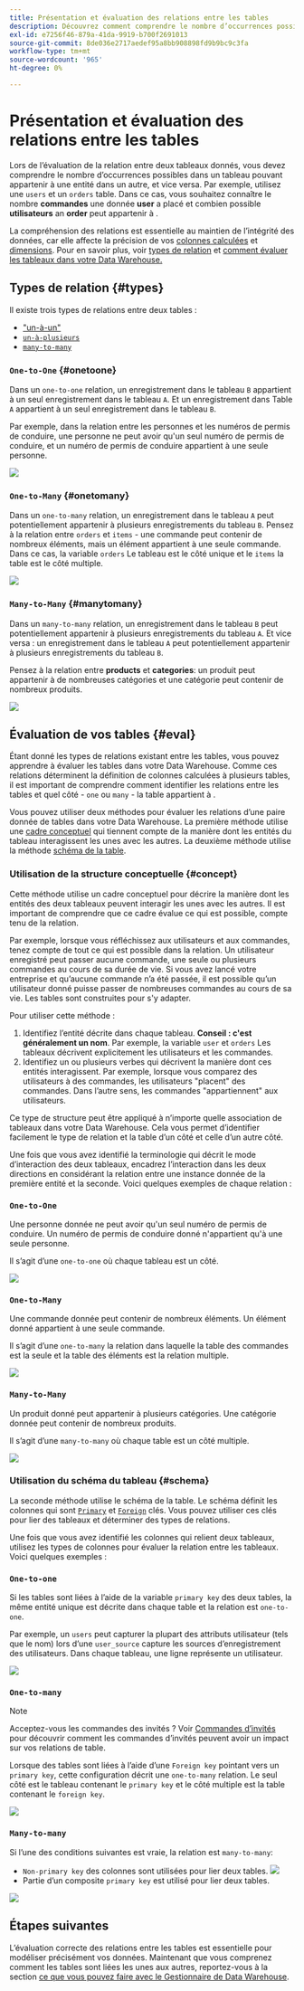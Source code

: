 ```yaml
---
title: Présentation et évaluation des relations entre les tables
description: Découvrez comment comprendre le nombre d’occurrences possibles dans une table pouvant appartenir à une entité dans une autre.
exl-id: e7256f46-879a-41da-9919-b700f2691013
source-git-commit: 8de036e2717aedef95a8bb908898fd9b9bc9c3fa
workflow-type: tm+mt
source-wordcount: '965'
ht-degree: 0%

---
```


# Présentation et évaluation des relations entre les tables

Lors de l’évaluation de la relation entre deux tableaux donnés, vous devez comprendre le nombre d’occurrences possibles dans un tableau pouvant appartenir à une entité dans un autre, et vice versa. Par exemple, utilisez une `users` et un `orders` table. Dans ce cas, vous souhaitez connaître le nombre **commandes** une donnée **user** a placé et combien possible **utilisateurs** an **order** peut appartenir à .

La compréhension des relations est essentielle au maintien de l’intégrité des données, car elle affecte la précision de vos [colonnes calculées](../data-warehouse-mgr/creating-calculated-columns.md) et [dimensions](../data-warehouse-mgr/manage-data-dimensions-metrics.md). Pour en savoir plus, voir [types de relation](#types) et [comment évaluer les tableaux dans votre Data Warehouse.](#eval)

## Types de relation {#types}

Il existe trois types de relations entre deux tables :

* [&quot;un-à-un&quot;](#onetoone)
* [`un-à-plusieurs`](#onetomany)
* [`many-to-many`](#manytomany)

### `One-to-One` {#onetoone}

Dans un `one-to-one` relation, un enregistrement dans le tableau `B` appartient à un seul enregistrement dans le tableau `A`. Et un enregistrement dans Table `A` appartient à un seul enregistrement dans le tableau `B`.

Par exemple, dans la relation entre les personnes et les numéros de permis de conduire, une personne ne peut avoir qu&#39;un seul numéro de permis de conduire, et un numéro de permis de conduire appartient à une seule personne.

![](../../assets/one-to-one.png)

### `One-to-Many` {#onetomany}

Dans un `one-to-many` relation, un enregistrement dans le tableau `A` peut potentiellement appartenir à plusieurs enregistrements du tableau `B`. Pensez à la relation entre `orders` et `items` - une commande peut contenir de nombreux éléments, mais un élément appartient à une seule commande. Dans ce cas, la variable `orders` Le tableau est le côté unique et le `items` la table est le côté multiple.

![](../../assets/one-to-many_001.png)

### `Many-to-Many` {#manytomany}

Dans un `many-to-many` relation, un enregistrement dans le tableau `B` peut potentiellement appartenir à plusieurs enregistrements du tableau `A`. Et vice versa : un enregistrement dans le tableau `A` peut potentiellement appartenir à plusieurs enregistrements du tableau `B`.

Pensez à la relation entre **products** et **categories**: un produit peut appartenir à de nombreuses catégories et une catégorie peut contenir de nombreux produits.

![](../../assets/many-to-many.png)

## Évaluation de vos tables {#eval}

Étant donné les types de relations existant entre les tables, vous pouvez apprendre à évaluer les tables dans votre Data Warehouse. Comme ces relations déterminent la définition de colonnes calculées à plusieurs tables, il est important de comprendre comment identifier les relations entre les tables et quel côté - `one` ou `many` - la table appartient à .

Vous pouvez utiliser deux méthodes pour évaluer les relations d’une paire donnée de tables dans votre Data Warehouse. La première méthode utilise une [cadre conceptuel](#concept) qui tiennent compte de la manière dont les entités du tableau interagissent les unes avec les autres. La deuxième méthode utilise la méthode [schéma de la table](#schema).

### Utilisation de la structure conceptuelle {#concept}

Cette méthode utilise un cadre conceptuel pour décrire la manière dont les entités des deux tableaux peuvent interagir les unes avec les autres. Il est important de comprendre que ce cadre évalue ce qui est possible, compte tenu de la relation.

Par exemple, lorsque vous réfléchissez aux utilisateurs et aux commandes, tenez compte de tout ce qui est possible dans la relation. Un utilisateur enregistré peut passer aucune commande, une seule ou plusieurs commandes au cours de sa durée de vie. Si vous avez lancé votre entreprise et qu’aucune commande n’a été passée, il est possible qu’un utilisateur donné puisse passer de nombreuses commandes au cours de sa vie. Les tables sont construites pour s&#39;y adapter.

Pour utiliser cette méthode :

1. Identifiez l’entité décrite dans chaque tableau. **Conseil : c&#39;est généralement un nom**. Par exemple, la variable `user` et `orders` Les tableaux décrivent explicitement les utilisateurs et les commandes.
1. Identifiez un ou plusieurs verbes qui décrivent la manière dont ces entités interagissent. Par exemple, lorsque vous comparez des utilisateurs à des commandes, les utilisateurs &quot;placent&quot; des commandes. Dans l’autre sens, les commandes &quot;appartiennent&quot; aux utilisateurs.

Ce type de structure peut être appliqué à n’importe quelle association de tableaux dans votre Data Warehouse. Cela vous permet d’identifier facilement le type de relation et la table d’un côté et celle d’un autre côté.

Une fois que vous avez identifié la terminologie qui décrit le mode d’interaction des deux tableaux, encadrez l’interaction dans les deux directions en considérant la relation entre une instance donnée de la première entité et la seconde. Voici quelques exemples de chaque relation :

### `One-to-One`

Une personne donnée ne peut avoir qu&#39;un seul numéro de permis de conduire. Un numéro de permis de conduire donné n&#39;appartient qu&#39;à une seule personne.

Il s’agit d’une `one-to-one` où chaque tableau est un côté.

![](../../assets/one-to-one3.png)

### `One-to-Many`

Une commande donnée peut contenir de nombreux éléments. Un élément donné appartient à une seule commande.

Il s’agit d’une `one-to-many` la relation dans laquelle la table des commandes est la seule et la table des éléments est la relation multiple.

![](../../assets/one-to-many3.png)

### `Many-to-Many`

Un produit donné peut appartenir à plusieurs catégories. Une catégorie donnée peut contenir de nombreux produits.

Il s’agit d’une `many-to-many` où chaque table est un côté multiple.

![](../../assets/many-to-many3.png)

### Utilisation du schéma du tableau {#schema}

La seconde méthode utilise le schéma de la table. Le schéma définit les colonnes qui sont [`Primary`](https://en.wikipedia.org/wiki/Unique_key) et [`Foreign`](https://en.wikipedia.org/wiki/Foreign_key) clés. Vous pouvez utiliser ces clés pour lier des tableaux et déterminer des types de relations.

Une fois que vous avez identifié les colonnes qui relient deux tableaux, utilisez les types de colonnes pour évaluer la relation entre les tableaux. Voici quelques exemples :

### `One-to-one`

Si les tables sont liées à l’aide de la variable `primary key` des deux tables, la même entité unique est décrite dans chaque table et la relation est `one-to-one`.

Par exemple, un `users` peut capturer la plupart des attributs utilisateur (tels que le nom) lors d’une `user_source` capture les sources d’enregistrement des utilisateurs. Dans chaque tableau, une ligne représente un utilisateur.

![](../../assets/one-to-one1.png)

### `One-to-many`

>[!NOTE]
>
>Acceptez-vous les commandes des invités ? Voir [Commandes d’invités](../data-warehouse-mgr/guest-orders.md) pour découvrir comment les commandes d’invités peuvent avoir un impact sur vos relations de table.

Lorsque des tables sont liées à l’aide d’une `Foreign key` pointant vers un `primary key`, cette configuration décrit une `one-to-many` relation. Le seul côté est le tableau contenant le `primary key` et le côté multiple est la table contenant le `foreign key`.

![](../../assets/one-to-many1.png)

### `Many-to-many`

Si l’une des conditions suivantes est vraie, la relation est `many-to-many`:

* `Non-primary key` des colonnes sont utilisées pour lier deux tables.
   ![](../../assets/many-to-many1.png)
* Partie d’un composite `primary key` est utilisé pour lier deux tables.

![](../../assets/many-to-mnay2.png)

## Étapes suivantes

L’évaluation correcte des relations entre les tables est essentielle pour modéliser précisément vos données. Maintenant que vous comprenez comment les tables sont liées les unes aux autres, reportez-vous à la section [ce que vous pouvez faire avec le Gestionnaire de Data Warehouse](../data-warehouse-mgr/tour-dwm.md).
